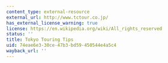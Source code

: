 ```yaml
---
content_type: external-resource
external_url: http://www.tctour.co.jp/
has_external_license_warning: true
license: https://en.wikipedia.org/wiki/All_rights_reserved
status: ''
title: Tokyo Touring Tips
uid: 74eae6e3-30ce-47b3-bd59-450544e4a5c4
wayback_url: ''
---
```

